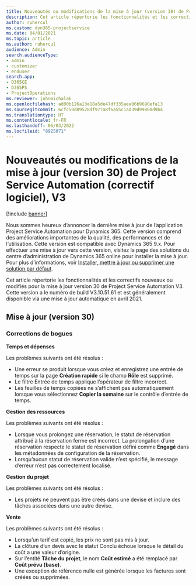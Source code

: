 ```yaml
---
title: Nouveautés ou modifications de la mise à jour (version 30) de Project Service Automation (correctif logiciel), V3
description: Cet article répertorie les fonctionnalités et les correctifs disponibles dans la mise à jour de Project Service Automation version 30, V3.
author: ruhercul
ms.custom: dyn365-projectservice
ms.date: 04/01/2021
ms.topic: article
ms.author: ruhercul
audience: Admin
search.audienceType:
- admin
- customizer
- enduser
search.app:
- D365CE
- D365PS
- ProjectOperations
ms.reviewer: johnmichalak
ms.openlocfilehash: ad00b126a13e18a5de47df335aea06b9690efa13
ms.sourcegitcommit: 6cfc50d89528df977a8f6a55c1ad39d99800d9b4
ms.translationtype: HT
ms.contentlocale: fr-FR
ms.lasthandoff: 06/03/2022
ms.locfileid: "8925071"
---
```

# <a name="whats-new-or-changed-in-project-service-automation-update-release-30-v3"></a>Nouveautés ou modifications de la mise à jour (version 30) de Project Service Automation (correctif logiciel), V3

[!include [banner](../includes/psa-now-project-operations.md)]

Nous sommes heureux d’annoncer la dernière mise à jour de l’application Project Service Automation pour Dynamics 365. Cette version comprend des améliorations importantes de la qualité, des performances et de l’utilisation. Cette version est compatible avec Dynamics 365 9.x. Pour effectuer une mise à jour vers cette version, visitez la page des solutions du centre d’administration de Dynamics 365 online pour installer la mise à jour. Pour plus d’informations, voir [Installer, mettre à jour ou supprimer une solution par défaut](/power-platform/admin/install-remove-preferred-solution).

Cet article répertorie les fonctionnalités et les correctifs nouveaux ou modifiés pour la mise à jour version 30 de Project Service Automation V3. Cette version a le numéro de build V3.10.51.61 et est généralement disponible via une mise à jour automatique en avril 2021.

## <a name="update-release-30"></a>Mise à jour (version 30)

### <a name="bug-fixes"></a>Corrections de bogues

**Temps et dépenses**

Les problèmes suivants ont été résolus :

- Une erreur se produit lorsque vous créez et enregistrez une entrée de temps sur la page **Création rapide** si le champ **Rôle** est supprimé.
- Le filtre Entrée de temps applique l’opérateur de filtre incorrect.
- Les feuilles de temps copiées ne s’affichent pas automatiquement lorsque vous sélectionnez **Copier la semaine** sur le contrôle d’entrée de temps.

**Gestion des ressources**

Les problèmes suivants ont été résolus :

- Lorsque vous prolongez une réservation, le statut de réservation attribué à la réservation ferme est incorrect. La prolongation d’une réservation respecte le statut de réservation défini comme **Engagé** dans les métadonnées de configuration de la réservation.
- Lorsqu’aucun statut de réservation valide n’est spécifié, le message d’erreur n’est pas correctement localisé.

**Gestion du projet**

Les problèmes suivants ont été résolus :

- Les projets ne peuvent pas être créés dans une devise et inclure des tâches associées dans une autre devise.

**Vente**

Les problèmes suivants ont été résolus :

- Lorsqu’un tarif est copié, les prix ne sont pas mis à jour.
- La clôture d’un devis avec le statut Conclu échoue lorsque le détail du coût a une valeur d’origine.
- Sur l’entité **Tâche du projet**, le nom **Coût estimé** a été remplacé par **Coût prévu (base)**.
- Une exception de référence nulle est générée lorsque les factures sont créées ou supprimées.
